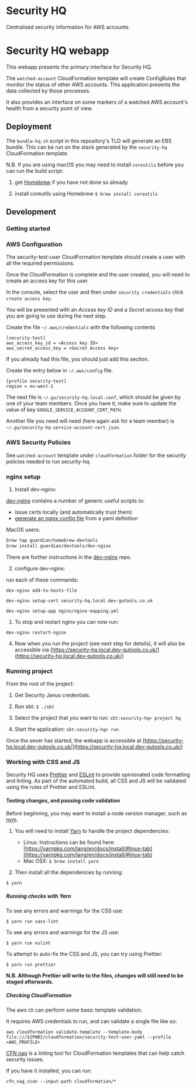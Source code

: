 Security HQ
===========

Centralised security information for AWS accounts.

Security HQ webapp
==================

This webapp presents the primary interface for Security HQ.

The `watched-account` CloudFormation template will create ConfigRules
that monitor the status of other AWS accounts. This application
presents the data collected by those processes.

It also provides an interface on some markers of a watched AWS
account's health from a security point of view.


## Deployment

The `bundle-hq.sh` script in this repository's TLD will generate an EBS
bundle. This can be run on the stack generated by the `security-hq`
CloudFormation template.

N.B. If you are using macOS you may need to install `coreutils` before you can run the build script:

1) get [Homebrew](https://brew.sh/) if you have not done so already

2) install coreutils using Homebrew `$ brew install coreutils`


## Development

### Getting started

### AWS Configuration

The security-test-user CloudFormation template should create a user with all the required permissions.

Once the CloudFormation is complete and the user created, you will need to create an access key for this user.

In the console, select the user and then under `security credentials` click `create access key`.

You will be presented with an *Access key ID* and a *Secret access key* that you are going to use during the next step.

Create the file `~/.aws/credentials` with the following contents

```
[security-test]
aws_access_key_id = <Access key ID>
aws_secret_access_key = <Secret Access key>
```

If you already had this file, you should just add this section.

Create the entry below in `~/.aws/config` file.

```
[profile security-test]
region = eu-west-1   
```

The next file is `~/.gu/security-hq.local.conf`, which should be given by one of your team members. Once you have it, make sure to update the value of key `GOOGLE_SERVICE_ACCOUNT_CERT_PATH`. 

Another file you need will need (here again ask for a team member) is `~/.gu/security-hq-service-account-cert.json`.

### AWS Security Policies
See `watched-account` template under `cloudformation` folder for the security policies needed to run security-hq.

### nginx setup

1. Install dev-nginx:

[dev-nginx](https://github.com/guardian/dev-nginx) contains a number of generic useful scripts to:
- issue certs locally (and automatically trust them)
- [generate an nginx config file](https://github.com/guardian/dev-nginx#setup-app) from a yaml definition

MacOS users:

```bash
brew tap guardian/homebrew-devtools
brew install guardian/devtools/dev-nginx
```

There are further instructions in the [dev-nginx](https://github.com/guardian/dev-nginx) repo.

2. configure dev-nginx:

run each of these commands:

`dev-nginx add-to-hosts-file`

`dev-nginx setup-cert security-hq.local.dev-gutools.co.uk`

`dev-nginx setup-app nginx/nginx-mapping.yml`

1. To stop and restart nginx you can now run:

`dev-nginx restart-nginx`

4. Now when you run the project (see next step for details), it will also be accessible via [https://security-hq.local.dev-gutools.co.uk/](https://security-hq.local.dev-gutools.co.uk/)

### Running project
From the root of the project:

1. Get Security Janus credentials. 

2. Run sbt: `$ ./sbt`

3. Select the project that you want to run: `sbt:security-hq> project hq`

4. Start the application: `sbt:security-hq> run`

Once the sever has started, the webapp is accessible at [https://security-hq.local.dev-gutools.co.uk/](https://security-hq.local.dev-gutools.co.uk/)

### Working with CSS and JS

Security HQ uses [Prettier](https://prettier.io) and [ESLint](https://eslint.org/docs/about/) to provide opinionated code formatting and linting. As part of the automated build, all CSS and JS will be validated using the rules of Prettier and ESLint.

#### Testing changes, and passing code validation

Before beginning, you may want to install a node version manager, such as [nvm](https://github.com/creationix/nvm).

1. You will need to install [Yarn](https://yarnpkg.com) to handle the project dependencies:
	- Linux: Instructions can be found here: [https://yarnpkg.com/lang/en/docs/install/#linux-tab](https://yarnpkg.com/lang/en/docs/install/#linux-tab)
	- Mac OSX: `$ brew install yarn`

2. Then install all the dependencies by running:

`$ yarn`


##### Running checks with Yarn

To see any errors and warnings for the CSS use:

`$ yarn run sass-lint`

To see any errors and warnings for the JS use:

`$ yarn run eslint`

To attempt to auto-fix the CSS and JS, you can try using Prettier:

`$ yarn run prettier`

**N.B. Although Prettier will write to the files, changes will still need to be staged afterwards.**


##### Checking CloudFormation

The aws cli can perform some basic template validation.

It requires AWS credentials to run, and can validate a single file like so:

`aws cloudformation validate-template --template-body file:///${PWD}/cloudformation/security-test-user.yaml --profile <AWS_PROFILE>`

[CFN nag](https://github.com/stelligent/cfn_nag) is a linting tool for CloudFormation templates that can help catch security issues.

If you have it installed, you can run:

`cfn_nag_scan --input-path cloudformation/*`